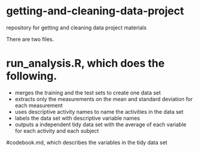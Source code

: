 # getting-and-cleaning-data-project
repository for getting and cleaning data project materials

There are two files. 

# run_analysis.R, which does the following.

 - merges the training and the test sets to create one data set
 - extracts only the measurements on the mean and standard deviation for each measurement
 - uses descriptive activity names to name the activities in the data set
 - labels the data set with descriptive variable names
-  outputs a independent tidy data set with the average of each variable for each activity and each subject

#codebook.md, which describes the variables in the tidy data set 
